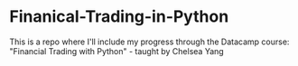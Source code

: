 # Finanical-Trading-in-Python

This is a repo where I'll include my progress through the Datacamp course: "Financial Trading with Python" - taught by Chelsea Yang
